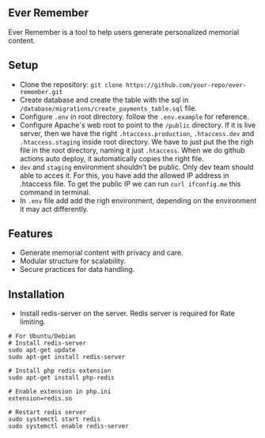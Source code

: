 ## Ever Remember
Ever Remember is a tool to help users generate personalized memorial content.

## Setup
- Clone the repository: `git clone https://github.com/your-repo/ever-remember.git`
- Create database and create the table with the sql in `/database/migrations/create_payments_table.sql` file.
- Configure `.env` in root directory. follow the `.env.example` for reference.
- Configure Apache's web root to point to the `/public` directory. If it is live server, then we have the right `.htaccess.production`, `.htaccess.dev` and `.htaccess.staging` inside root directory. We have to just put the the righ file in the root directory, naming it just `.htaccess`. When we do github actions auto deploy, it automatically copies the right file.
- `dev` and `staging` environment shouldn't be public. Only dev team should able to acces it. For this, you have add the allowed IP address in .htaccess file. To get the public IP we can run `curl ifconfig.me` this command in terminal.
- In `.env` file add add the righ environment, depending on the environment it may act differently.

## Features
- Generate memorial content with privacy and care.
- Modular structure for scalability.
- Secure practices for data handling.

## Installation
- Install redis-server on the server. Redis server is required for Rate limiting.

```
# For Ubuntu/Debian
# Install redis-server
sudo apt-get update
sudo apt-get install redis-server

# Install php redis extension
sudo apt-get install php-redis

# Enable extension in php.ini
extension=redis.so

# Restart redis server
sudo systemctl start redis
sudo systemctl enable redis-server
```

